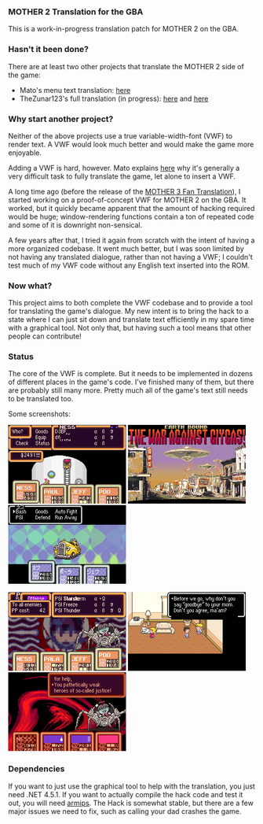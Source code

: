 ### MOTHER 2 Translation for the GBA
This is a work-in-progress translation patch for MOTHER 2 on the GBA.

### Hasn't it been done?
There are at least two other projects that translate the MOTHER 2 side of the game:
- Mato's menu text translation: [here](http://mother12.earthboundcentral.com/)
- TheZunar123's full translation (in progress): [here](http://earthboundcentral.com/forum/viewtopic.php?f=3&t=526) and [here](http://forum.starmen.net/forum/Games/Mother2/Mother-2-Fan-Translation/page/1/)

### Why start another project?
Neither of the above projects use a true variable-width-font (VWF) to render text. A VWF would look much better and would make the game more enjoyable.

Adding a VWF is hard, however. Mato explains [here](http://earthboundcentral.com/2011/04/a-look-at-the-mother-2-side/) why it's generally a very difficult task to fully translate the game, let alone to insert a VWF.

A long time ago (before the release of the [MOTHER 3 Fan Translation](http://mother3.fobby.net)), I started working on a proof-of-concept VWF for MOTHER 2 on the GBA. It worked, but it quickly became apparent that the amount of hacking required would be huge; window-rendering functions contain a ton of repeated code and some of it is downright non-sensical.

A few years after that, I tried it again from scratch with the intent of having a more organized codebase. It went much better, but I was soon limited by not having any translated dialogue, rather than not having a VWF; I couldn't test much of my VWF code without any English text inserted into the ROM.

### Now what?
This project aims to both complete the VWF codebase and to provide a tool for translating the game's dialogue. My new intent is to bring the hack to a state where I can just sit down and translate text efficiently in my spare time with a graphical tool. Not only that, but having such a tool means that other people can contribute!

### Status
The core of the VWF is complete. But it needs to be implemented in dozens of different places in the game's code. I've finished many of them, but there are probably still many more. Pretty much all of the game's text still needs to be translated too.

Some screenshots:

![](./screenshots/sc1.png) ![](./screenshots/sc2.png) ![](./screenshots/sc3.png)

![](./screenshots/sc4.png) ![](./screenshots/sc5.png) ![](./screenshots/sc6.png)

### Dependencies
If you want to just use the graphical tool to help with the translation, you just need .NET 4.5.1. If you want to actually compile the hack code and test it out, you will need [armips](https://github.com/Kingcom/armips). The Hack is somewhat stable, but there are a few major issues we need to fix, such as calling your dad crashes the game.
